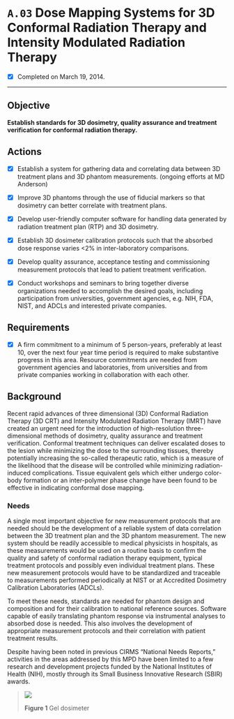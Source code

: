 # `A.03` Dose Mapping Systems for 3D Conformal Radiation Therapy and Intensity Modulated Radiation Therapy

- [x] Completed on March 19, 2014.

---

## Objective

**Establish standards for 3D dosimetry, quality assurance and treatment
verification for conformal radiation therapy.**

## Actions

- [x] Establish a system for gathering data and correlating data between 3D
treatment plans and 3D phantom measurements. (ongoing efforts at MD Anderson)

- [x] Improve 3D phantoms through the use of fiducial markers so that dosimetry
can better correlate with treatment plans.

- [x] Develop user-friendly computer software for handling data generated by
radiation treatment plan (RTP) and 3D dosimetry.

- [x] Establish 3D dosimeter calibration protocols such that the absorbed dose
response varies <2% in inter-laboratory comparisons.

- [x] Develop quality assurance, acceptance testing and commissioning
measurement protocols that lead to patient treatment verification.

- [x] Conduct workshops and seminars to bring together diverse organizations
needed to accomplish the desired goals, including participation from
universities, government agencies, e.g. NIH, FDA, NIST, and ADCLs and interested
private companies.

## Requirements

- [x] A firm commitment to a minimum of 5 person-years, preferably at least 10,
over the next four year time period is required to make substantive progress in
this area. Resource commitments are needed from government agencies and
laboratories, from universities and from private companies working in
collaboration with each other.

## Background

Recent rapid advances of three dimensional (3D) Conformal Radiation Therapy (3D
CRT) and Intensity Modulated Radiation Therapy (IMRT) have created an urgent
need for the introduction of high-resolution three-dimensional methods of
dosimetry, quality assurance and treatment verification. Conformal treatment
techniques can deliver escalated doses to the lesion while minimizing the dose
to the surrounding tissues, thereby potentially increasing the so-called
therapeutic ratio, which is a measure of the likelihood that the disease will be
controlled while minimizing radiation-induced complications. Tissue equivalent
gels which either undergo color-body formation or an inter-polymer phase change
have been found to be effective in indicating conformal dose mapping.

### Needs

A single most important objective for new measurement protocols that are needed
should be the development of a reliable system of data correlation between the
3D treatment plan and the 3D phantom measurement. The new system should be
readily accessible to medical physicists in hospitals, as these measurements
would be used on a routine basis to confirm the quality and safety of conformal
radiation therapy equipment, typical treatment protocols and possibly even
individual treatment plans. These new measurement protocols would have to be
standardized and traceable to measurements performed periodically at NIST or at
Accredited Dosimetry Calibration Laboratories (ADCLs).

To meet these needs, standards are needed for phantom design and composition and
for their calibration to national reference sources. Software capable of easily
translating phantom response via instrumental analyses to absorbed dose is
needed. This also involves the development of appropriate measurement protocols
and their correlation with patient treatment results.

Despite having been noted in previous CIRMS “National Needs Reports,” activities
in the areas addressed by this MPD have been limited to a few research and
development projects funded by the National Institutes of Health (NIH), mostly
through its Small Business Innovative Research (SBIR) awards.

> ![](assets/)
>
> **Figure 1** Gel dosimeter